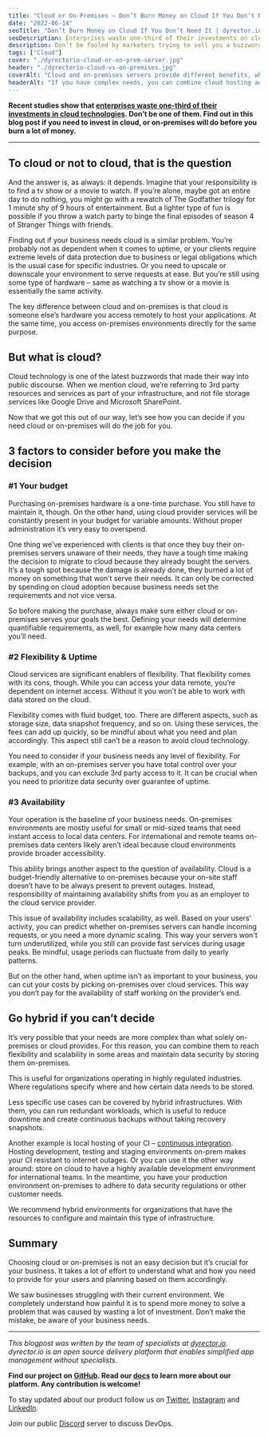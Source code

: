 ```yaml
---
title: "Cloud or On-Premises – Don’t Burn Money on Cloud If You Don’t Need It"
date: "2022-06-14"
seoTitle: "Don’t Burn Money on Cloud If You Don’t Need It | dyrector.io"
seoDescription: Enterprises waste one-third of their investments on cloud technologies. This can be avoided by understanding whether you need on-premises servers or cloud.
description: Don’t be fooled by marketers trying to sell you a buzzword – your business might never need cloud technologies. But how do you know if it’s time to invest in cloud migration or stick with on-premises servers?
tags: ["Cloud"]
cover: "./dyrectorio-cloud-or-on-prem-server.jpg"
header: "./dyrectorio-cloud-vs-on-premises.jpg"
coverAlt: "Cloud and on-premises servers provide different benefits, which may not align with business needs. Before investing in either of them, make sure you plan ahead and understand your goals and needs."
headerAlt: "If you have complex needs, you can combine cloud hosting and on-premises for certain areas, including CI, or continuous integration, to provide for international developer teams."
---
```


**Recent studies show that [enterprises waste one-third of their investments in cloud technologies](https://info.flexera.com/CM-REPORT-State-of-the-Cloud). Don’t be one of them. Find out in this blog post if you need to invest in cloud, or on-premises will do before you burn a lot of money.**

---

## To cloud or not to cloud, that is the question

And the answer is, as always: it depends. Imagine that your responsibility is to find a tv show or a movie to watch. If you’re alone, maybe got an entire day to do nothing, you might go with a rewatch of The Godfather trilogy for 1 minute shy of 9 hours of entertainment. But a lighter type of fun is possible if you throw a watch party to binge the final episodes of season 4 of Stranger Things with friends.

Finding out if your business needs cloud is a similar problem. You’re probably not as dependent when it comes to uptime, or your clients require extreme levels of data protection due to business or legal obligations which is the usual case for specific industries. Or you need to upscale or downscale your environment to serve requests at ease. But you’re still using some type of hardware – same as watching a tv show or a movie is essentially the same activity.

The key difference between cloud and on-premises is that cloud is someone else’s hardware you access remotely to host your applications. At the same time, you access on-premises environments directly for the same purpose.

## But what is cloud?

Cloud technology is one of the latest buzzwords that made their way into public discourse. When we mention cloud, we’re referring to 3rd party resources and services as part of your infrastructure, and not file storage services like Google Drive and Microsoft SharePoint.

Now that we got this out of our way, let’s see how you can decide if you need cloud or on-premises will do the job for you.

## 3 factors to consider before you make the decision  

### #1 Your budget

Purchasing on-premises hardware is a one-time purchase. You still have to maintain it, though. On the other hand, using cloud provider services will be constantly present in your budget for variable amounts. Without proper administration it’s very easy to overspend.

One thing we’ve experienced with clients is that once they buy their on-premises servers unaware of their needs, they have a tough time making the decision to migrate to cloud because they already bought the servers. It’s a tough spot because the damage is already done, they burned a lot of money on something that won’t serve their needs. It can only be corrected by spending on cloud adoption because business needs set the requirements and not vice versa.

So before making the purchase, always make sure either cloud or on-premises serves your goals the best. Defining your needs will determine quantifiable requirements, as well, for example how many data centers you’ll need.

### #2 Flexibility & Uptime

Cloud services are significant enablers of flexibility. That flexibility comes with its cons, though. While you can access your data remote, you’re dependent on internet access. Without it you won’t be able to work with data stored on the cloud.

Flexibility comes with fluid budget, too. There are different aspects, such as storage size, data snapshot frequency, and so on. Using these services, the fees can add up quickly, so be mindful about what you need and plan accordingly. This aspect still can’t be a reason to avoid cloud technology.

You need to consider if your business needs any level of flexibility. For example, with an on-premises server you have total control over your backups, and you can exclude 3rd party access to it. It can be crucial when you need to prioritize data security over guarantee of uptime.

### #3 Availability

Your operation is the baseline of your business needs. On-premises environments are mostly useful for small or mid-sized teams that need instant access to local data centers. For international and remote teams on-premises data centers likely aren’t ideal because cloud environments provide broader accessibility.

This ability brings another aspect to the question of availability. Cloud is a budget-friendly alternative to on-premises because your on-site staff doesn’t have to be always present to prevent outages. Instead, responsibility of maintaining availability shifts from you as an employer to the cloud service provider.

This issue of availability includes scalability, as well. Based on your users’ activity, you can predict whether on-premises servers can handle incoming requests, or you need a more dynamic scaling. This way your servers won't turn underutilized, while you still can provide fast services during usage peaks. Be mindful, usage periods can fluctuate from daily to yearly patterns.

But on the other hand, when uptime isn’t as important to your business, you can cut your costs by picking on-premises over cloud services. This way you don’t pay for the availability of staff working on the provider’s end.

## Go hybrid if you can’t decide

It’s very possible that your needs are more complex than what solely on-premises or cloud provides. For this reason, you can combine them to reach flexibility and scalability in some areas and maintain data security by storing them on-premises.

This is useful for organizations operating in highly regulated industries. Where regulations specify where and how certain data needs to be stored.

Less specific use cases can be covered by hybrid infrastructures. With them, you can run redundant workloads, which is useful to reduce downtime and create continuous backups without taking recovery snapshots.

Another example is local hosting of your CI – [continuous integration](https://blog.dyrector.io/2022-01-02-cicd/). Hosting development, testing and staging environments on-prem makes your CI resistant to internet outages. Or you can use it the other way around: store on cloud to have a highly available development environment for international teams. In the meantime, you have your production environment on-premises to adhere to data security regulations or other customer needs.

We recommend hybrid environments for organizations that have the resources to configure and maintain this type of infrastructure.

## Summary

Choosing cloud or on-premises is not an easy decision but it’s crucial for your business. It takes a lot of effort to understand what and how you need to provide for your users and planning based on them accordingly.

We saw businesses struggling with their current environment. We completely understand how painful it is to spend more money to solve a problem that was caused by wasting a lot of investment. Don’t make the mistake, be aware of your business needs.

---

_This blogpost was written by the team of specialists at [dyrector.io](https://dyrector.io). dyrector.io is an open source delivery platform that enables simplified app management without specialists._

**Find our project on [GitHub](https://github.com/dyrector-io/dyrectorio/). Read our [docs](https://docs.dyrector.io/) to learn more about our platform. Any contribution is welcome!**

To stay updated about our product follow us on [Twitter](https://twitter.com/dyrectorio), [Instagram](https://www.instagram.com/dyrectorio/) and [LinkedIn](https://www.linkedin.com/company/dyrectorio/).

Join our public [Discord](https://discord.gg/hMyT9cbYFD) server to discuss DevOps.